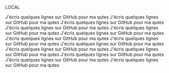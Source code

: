 
LOCAL


J'écris quelques lignes sur GitHub pour ma qutes
J'écris quelques lignes sur GitHub pour ma qutes
J'écris quelques lignes sur GitHub pour ma qutes
J'écris quelques lignes sur GitHub pour ma qutes
J'écris quelques lignes sur GitHub pour ma qutes
J'écris quelques lignes sur GitHub pour ma qutes
J'écris quelques lignes sur GitHub pour ma qutes
J'écris quelques lignes sur GitHub pour ma qutes
J'écris quelques lignes sur GitHub pour ma qutes
J'écris quelques lignes sur GitHub pour ma qutes
J'écris quelques lignes sur GitHub pour ma qutes
J'écris quelques lignes sur GitHub pour ma qutes
J'écris quelques lignes sur GitHub pour ma qutes
J'écris quelques lignes sur GitHub pour ma qutes
